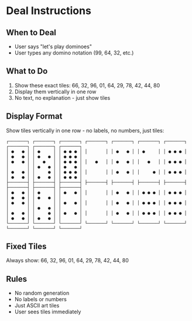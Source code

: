 # Deal Instructions

## When to Deal
- User says "let's play dominoes"
- User types any domino notation (99, 64, 32, etc.)

## What to Do
1. Show these exact tiles: 66, 32, 96, 01, 64, 29, 78, 42, 44, 80
2. Display them vertically in one row
3. No text, no explanation - just show tiles

## Display Format
Show tiles vertically in one row - no labels, no numbers, just tiles:

```
┌───────┐ ┌───────┐ ┌───────┐ ┌───────┐ ┌───────┐ ┌───────┐ ┌───────┐ ┌───────┐ ┌───────┐ ┌───────┐
│ ●   ● │ │ ●     │ │ ● ● ● │ │       │ │ ●   ● │ │ ●     │ │ ● ● ● │ │ ●   ● │ │ ●   ● │ │ ● ● ● │
│ ●   ● │ │   ●   │ │ ● ● ● │ │   ●   │ │ ●   ● │ │   ●   │ │ ● ● ● │ │       │ │ ●   ● │ │ ●   ● │
│ ●   ● │ │     ● │ │ ● ● ● │ │       │ │ ●   ● │ │     ● │ │ ● ● ● │ │ ●   ● │ │ ●   ● │ │ ● ● ● │
├───────┤ ├───────┤ ├───────┤ ├───────┤ ├───────┤ ├───────┤ ├───────┤ ├───────┤ ├───────┤ ├───────┤
│ ●   ● │ │ ●     │ │ ●   ● │ │       │ │ ●   ● │ │ ● ● ● │ │ ● ● ● │ │ ●   ● │ │ ●   ● │ │       │
│ ●   ● │ │       │ │ ●   ● │ │       │ │ ●   ● │ │ ● ● ● │ │ ● ● ● │ │       │ │ ●   ● │ │       │
│ ●   ● │ │     ● │ │ ●   ● │ │       │ │ ●   ● │ │ ● ● ● │ │ ● ● ● │ │ ●   ● │ │ ●   ● │ │       │
└───────┘ └───────┘ └───────┘ └───────┘ └───────┘ └───────┘ └───────┘ └───────┘ └───────┘ └───────┘
```

## Fixed Tiles
Always show: 66, 32, 96, 01, 64, 29, 78, 42, 44, 80

## Rules
- No random generation
- No labels or numbers
- Just ASCII art tiles
- User sees tiles immediately